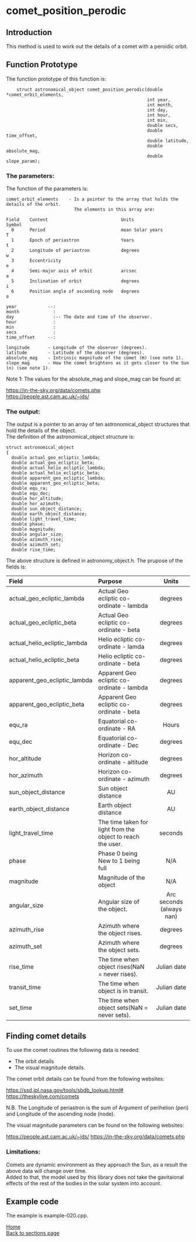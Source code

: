 # comet_position_perodic

## Introduction

This method is used to work out the details of a comet with a peroidic orbit. 

## Function Prototype

The function prototype of this function is:

		struct astronomical_object comet_position_perodic(double *comet_orbit_elements,  
		                                                  int year,   
		                                                  int month,  
		                                                  int day,   
		                                                  int hour,  
		                                                  int min,  
		                                                  double secs,    
		                                                  double time_offset,  
		                                                  double latitude,   
		                                                  double absolute_mag,   
		                                                  double slope_param);  

### The parameters:
The function of the parameters is:

	comet_orbit_elements	- Is a pointer to the array that holds the details of the orbit.
				              The elements in this array are:  

    Field    Content                            Units                    Symbol 	
   	  0	     Period                             mean Solar years            T
 	  1	     Epoch of periastron                Years                       t
 	  2	     Longitude of periastron            degrees                     w
 	  3	     Eccentricity	                                                e
 	  4	     Semi-major axis of orbit           arcsec                      a
 	  5	     Inclination of orbit               degrees                     i
 	  6	     Position angle of ascending node   degrees                     o
	
	year			--: 
	month			  : 
	day			      :-- The date and time of the observer.
	hour			  :
	min			      :
	secs			  :
	time_offset		--:
	
	longitude		- Longitude of the observer (degrees).
	latitude		- Latitude of the observer (degrees).
	absolute_mag    - Intrinsic magnitude of the comet (H) (see note 1).  
	slope_mag       - How the comet brightens as it gets closer to the Sun (n) (see note 1). 	

Note 1:
The values for the absolute_mag and slope_mag can be found at:

https://in-the-sky.org/data/comets.php  
https://people.ast.cam.ac.uk/~jds/  

### The output: 
The output is a pointer to an array of ten astronomical_object structures that hold the details of the object.  
The definition of the astronomical_object structure is:

	struct astronomical_object
	{ 
	  double actual_geo_ecliptic_lambda;
	  double actual_geo_ecliptic_beta;
	  double actual_helio_ecliptic_lambda;
	  double actual_helio_ecliptic_beta;  
	  double apparent_geo_ecliptic_lambda;
	  double apparent_geo_ecliptic_beta;
	  double equ_ra;
	  double equ_dec;
	  double hor_altitude;
	  double hor_azimuth;
	  double sun_object_distance;
	  double earth_object_distance;
	  double light_travel_time;
	  double phase;
	  double magnitude;
	  double angular_size;
	  double azimuth_rise;
	  double azimuth_set;
	  double rise_time;
	
The above structure is defined in astronomy_object.h.
The prupose of the fields is:

| Field | Purpose | Units |
| :---- | :------ | :---: |         
| actual_geo_ecliptic_lambda | Actual Geo ecliptic co-ordinate - lambda | degrees |
| actual_geo_ecliptic_beta | Actual Geo ecliptic co-ordinate - beta	| degrees |
| actual_helio_ecliptic_lambda | Helio ecliptic co-ordinate - lamda | degrees |
| actual_helio_ecliptic_beta | Helio ecliptic co-ordinate - beta | degrees |
| apparent_geo_ecliptic_lambda | Apparent Geo ecliptic co-ordinate - lambda | degrees |
| apparent_geo_ecliptic_beta | Apparent Geo ecliptic co-ordinate - beta | degrees |
| equ_ra | Equatorial co-ordinate - RA | Hours |
| equ_dec | Equatorial co-ordinate - Dec | degrees |
| hor_altitude | Horizon co-ordinate - altitude | degrees |
| hor_azimuth | Horizon co-ordinate - azimuth | degrees |  
| sun_object_distance | Sun object distance	| AU | 
| earth_object_distance | Earth object distance | AU | 
| light_travel_time | The time taken for light from the object to reach the user. | seconds |
| phase	| Phase 0 being New to 1 being full | N/A |
| magnitude	| Magnitude of the object	| N/A | 
| angular_size | Angular size of the object. | Arc seconds (always nan) |
| azimuth_rise | Azimuth where the object rises. | degrees |
| azimuth_set | Azimuth where the object sets. | degrees |
| rise_time	| The time when object rises(NaN = never rises). | Julian date |
| transit_time | The time when object is in transit. | Julian date |
| set_time | The time when object sets(NaN = never sets). | Julian date |

## Finding comet details

To use the comet routines the following data is needed:

- The orbit details
- The visual magnitude details.

The comet orbit details can be found from the following websites:

https://ssd.jpl.nasa.gov/tools/sbdb_lookup.html#
https://theskylive.com/comets

N.B. The Longitude of periastron is the sum of Argument of perihelion (peri) and Longitude of the ascending node (node).

The visual magnitude parameters can be found on the following websites:

https://people.ast.cam.ac.uk/~jds/
https://in-the-sky.org/data/comets.php

### Limitations:
Comets are dynamic environment as they approach the Sun, as a result the above data will change over time.  
Added to that, the model used by this library does not take the gavitaional effects of the rest of the bodies in the solar system into account.

## Example code

The example is example-020.cpp.

[Home](readme.md)  
[Back to sections page](Sections.md)